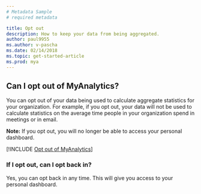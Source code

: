 ```yaml
---
# Metadata Sample
# required metadata

title: Opt out
description: How to keep your data from being aggregated.
author: paul9955
ms.author: v-pascha
ms.date: 02/14/2018
ms.topic: get-started-article
ms.prod: mya
---
```


## Can I opt out of MyAnalytics? 

You can opt out of your data being used to calculate aggregate statistics for your organization. For example, if you opt out, your data will not be used to calculate statistics on the average time people in your organization spend in meetings or in email. 

**Note:** If you opt out, you will no longer be able to access your personal dashboard. 

[!INCLUDE [Opt out of MyAnalytics](../../Includes/to-opt-out-of-mya.md)]
 
### If I opt out, can I opt back in? 

Yes, you can opt back in any time. This will give you access to your personal dashboard. 